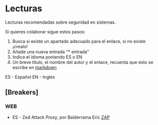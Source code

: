 # Lecturas
Lecturas recomendadas sobre seguridad en sistemas.

Si quieres colaborar sigue estos pasos:
1. Busca si existe un apartado adecuado para el enlace, si no existe ¡crealo!
2. Añade una nueva entrada "* entrada"
3. Indica el idioma poniendo ES o EN
4. Un breve título, el nombre del autor y el enlace, recuerda que esto se escribe en [markdown](https://guides.github.com/features/mastering-markdown/)

ES - Español
EN - Ingles


## [Breakers] 

### WEB

* ES - Zed Attack Proxy, por Balderrama Eric [ZAP](https://snifer.gitbooks.io/owasp-zed-attack-proxy-guide/)
